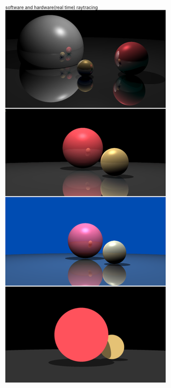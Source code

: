 software and hardware(real time) raytracing
![image](../../docs/ray2.png)
![gif](../../docs/ray4.gif)
![image](../../docs/ray3.png)
![image](../../docs/ray1.png)
